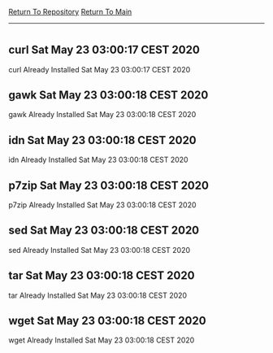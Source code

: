 [Return To Repository](https://github.com/bast69/piholeparser/)
[Return To Main](https://github.com/bast69/piholeparser/blob/master/RecentRunLogs/Mainlog.md)
____________________________________
# 
## curl Sat May 23 03:00:17 CEST 2020
curl Already Installed Sat May 23 03:00:17 CEST 2020
## gawk Sat May 23 03:00:18 CEST 2020
gawk Already Installed Sat May 23 03:00:18 CEST 2020
## idn Sat May 23 03:00:18 CEST 2020
idn Already Installed Sat May 23 03:00:18 CEST 2020
## p7zip Sat May 23 03:00:18 CEST 2020
p7zip Already Installed Sat May 23 03:00:18 CEST 2020
## sed Sat May 23 03:00:18 CEST 2020
sed Already Installed Sat May 23 03:00:18 CEST 2020
## tar Sat May 23 03:00:18 CEST 2020
tar Already Installed Sat May 23 03:00:18 CEST 2020
## wget Sat May 23 03:00:18 CEST 2020
wget Already Installed Sat May 23 03:00:18 CEST 2020
